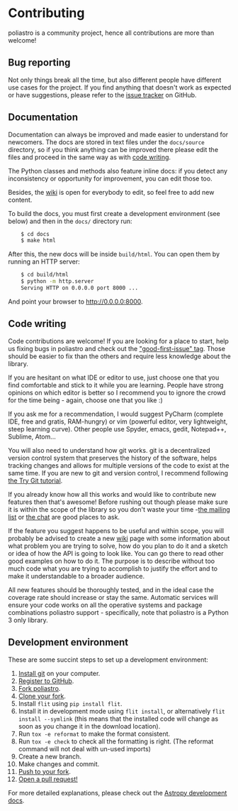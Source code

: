 # Contributing

poliastro is a community project, hence all contributions are more than
welcome!

## Bug reporting

Not only things break all the time, but also different people have
different use cases for the project. If you find anything that doesn\'t
work as expected or have suggestions, please refer to the [issue
tracker](https://github.com/poliastro/poliastro/issues) on GitHub.

## Documentation

Documentation can always be improved and made easier to understand for
newcomers. The docs are stored in text files under the
`docs/source` directory, so if you think anything can be
improved there please edit the files and proceed in the same way as with
[code writing](#code-writing).

The Python classes and methods also feature inline docs: if you detect
any inconsistency or opportunity for improvement, you can edit those
too.

Besides, the [wiki](https://github.com/poliastro/poliastro/wiki) is open
for everybody to edit, so feel free to add new content.

To build the docs, you must first create a development environment (see
below) and then in the `docs/` directory run:
```bash
    $ cd docs
    $ make html
```
After this, the new docs will be inside `build/html`. You can open them
by running an HTTP server:
```bash
    $ cd build/html
    $ python -m http.server
    Serving HTTP on 0.0.0.0 port 8000 ...
```
And point your browser to <http://0.0.0.0:8000>.

## Code writing

Code contributions are welcome! If you are looking for a place to start,
help us fixing bugs in poliastro and check out the [\"good-first-issue\" tag](https://github.com/poliastro/poliastro/labels/good%20first%20issue).
Those should be easier to fix than the others and require less knowledge
about the library.

If you are hesitant on what IDE or editor to use, just choose one that
you find comfortable and stick to it while you are learning. People have
strong opinions on which editor is better so I recommend you to ignore
the crowd for the time being - again, choose one that you like :)

If you ask me for a recommendation, I would suggest PyCharm (complete
IDE, free and gratis, RAM-hungry) or vim (powerful editor, very
lightweight, steep learning curve). Other people use Spyder, emacs,
gedit, Notepad++, Sublime, Atom\...

You will also need to understand how git works. git is a decentralized
version control system that preserves the history of the software, helps
tracking changes and allows for multiple versions of the code to exist
at the same time. If you are new to git and version control, I recommend
following [the Try Git tutorial](https://try.github.io/).

If you already know how all this works and would like to contribute new
features then that\'s awesome! Before rushing out though please make
sure it is within the scope of the library so you don\'t waste your time
-[the mailing list](https://groups.io/g/poliastro-dev) or [the
chat](http://chat.poliastro.space/) are good places to ask.

If the feature you suggest happens to be useful and within scope, you
will probably be advised to create a new
[wiki](https://github.com/poliastro/poliastro/wiki) page with some
information about what problem you are trying to solve, how do you plan
to do it and a sketch or idea of how the API is going to look like. You
can go there to read other good examples on how to do it. The purpose is
to describe without too much code what you are trying to accomplish to
justify the effort and to make it understandable to a broader audience.

All new features should be thoroughly tested, and in the ideal case the
coverage rate should increase or stay the same. Automatic services will
ensure your code works on all the operative systems and package
combinations poliastro support - specifically, note that poliastro is a
Python 3 only library.

## Development environment

These are some succint steps to set up a development environment:

1. [Install git](https://git-scm.com/) on your computer.
2. [Register to GitHub](https://github.com/).
3. [Fork poliastro](https://help.github.com/articles/fork-a-repo/).
4. [Clone your fork](https://help.github.com/articles/cloning-a-repository/).
5. Install `flit` using `pip install flit`.
6. Install it in development mode using `flit install`, or
   alternatively `flit install --symlink` (this means that
   the installed code will change as soon as you change it in the
   download location).
7. Run `tox -e reformat` to make the format consistent.
8. Run `tox -e check` to check all the formatting is right.
   (The reformat command will not deal with un-used imports)
9. Create a new branch.
10. Make changes and commit.
11. [Push to your
    fork](https://help.github.com/articles/pushing-to-a-remote/).
12. [Open a pull
    request!](https://help.github.com/articles/creating-a-pull-request/)

For more detailed explanations, please check out the [Astropy
development
docs](http://docs.astropy.org/en/stable/development/workflow/development_workflow.html).

